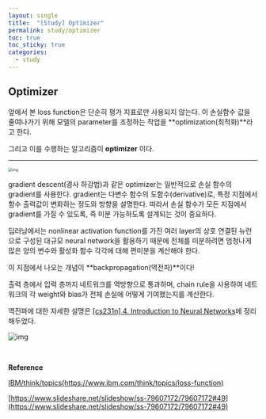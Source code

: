 ```yaml
---
layout: single
title:  "[Study] Optimizer"
permalink: study/optimizer
toc: true
toc_sticky: true
categories: 
  - study
---
```


## **Optimizer**

앞에서 본 loss function은 단순히 평가 지표로만 사용되지 않는다. 이 손실함수 값을 줄여나가기 위해 모델의 parameter를 조정하는 작업을 **optimization(최적화)**라고 한다.

그리고 이를 수행하는 알고리즘이 **optimizer** 이다.

***

<img src="https://velog.velcdn.com/images/freesky/post/57e14895-6eb0-4c86-a9d1-0acdb0398406/image.png" alt="img" style="zoom:50%;" />


<br>  


gradient descent(경사 하강법)과 같은 optimizer는 일반적으로 손실 함수의 gradient를 사용한다. gradient는 다변수 함수의 도함수(derivative)로, 특정 지점에서 함수 출력값이 변화하는 정도와 방향을 설명한다. 따라서 손실 함수가 모든 지점에서 gradient를 가질 수 있도록, 즉 미분 가능하도록 설계되는 것이 중요하다.

딥러닝에서는 nonlinear activation function를 가진 여러 layer의 상호 연결된 뉴런으로 구성된 대규모 neural network을 활용하기 때문에 전체를 미분하려면 엄청나게 많은 양의 변수와 활성화 함수 각각에 대해 편미분을 계산해야 한다.

이 지점에서 나오는 개념이 **backpropagation(역전파)**이다!

출력 층에서 입력 층까지 네트워크를 역방향으로 통과하며, chain rule을 사용하여 네트워크의 각 weight와 bias가 전체 손실에 어떻게 기여했는지를 계산한다.

역전파에 대한 자세한 설명은 [[cs231n] 4. Introduction to Neural Networks](https://jdvvd.github.io/cs231n/4)에 정리해두었다.


![img](https://velog.velcdn.com/images/freesky/post/607dea70-976d-4dfb-b875-cd75ea348aa8/image.gif)


<br>  


**Reference**

[IBM/think/topics(https://www.ibm.com/think/topics/loss-function)](https://www.ibm.com/think/topics/loss-function)

[https://www.slideshare.net/slideshow/ss-79607172/79607172#49](https://www.slideshare.net/slideshow/ss-79607172/79607172#49)
